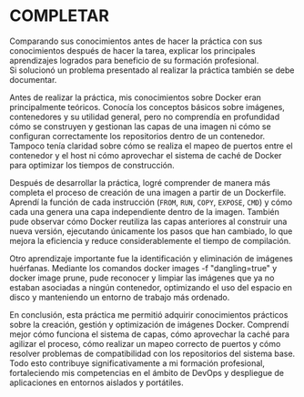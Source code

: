 # COMPLETAR  
Comparando sus conocimientos antes de hacer la práctica con sus conocimientos después de hacer la tarea, explicar los principales aprendizajes logrados para beneficio de su formación profesional.  
Si solucionó un problema presentado al realizar la práctica también se debe documentar.


Antes de realizar la práctica, mis conocimientos sobre Docker eran principalmente teóricos. Conocía los conceptos básicos sobre imágenes, contenedores y su utilidad general, pero no comprendía en profundidad cómo se construyen y gestionan las capas de una imagen ni cómo se configuran correctamente los repositorios dentro de un contenedor. Tampoco tenía claridad sobre cómo se realiza el mapeo de puertos entre el contenedor y el host ni cómo aprovechar el sistema de caché de Docker para optimizar los tiempos de construcción.

Después de desarrollar la práctica, logré comprender de manera más completa el proceso de creación de una imagen a partir de un Dockerfile. Aprendí la función de cada instrucción (`FROM`, `RUN`, `COPY`, `EXPOSE`, `CMD`) y cómo cada una genera una capa independiente dentro de la imagen. También pude observar cómo Docker reutiliza las capas anteriores al construir una nueva versión, ejecutando únicamente los pasos que han cambiado, lo que mejora la eficiencia y reduce considerablemente el tiempo de compilación.

Otro aprendizaje importante fue la identificación y eliminación de imágenes huérfanas. Mediante los comandos docker images -f "dangling=true" y docker image prune, pude reconocer y limpiar las imágenes que ya no estaban asociadas a ningún contenedor, optimizando el uso del espacio en disco y manteniendo un entorno de trabajo más ordenado.

En conclusión, esta práctica me permitió adquirir conocimientos prácticos sobre la creación, gestión y optimización de imágenes Docker. Comprendí mejor cómo funciona el sistema de capas, cómo aprovechar la caché para agilizar el proceso, cómo realizar un mapeo correcto de puertos y cómo resolver problemas de compatibilidad con los repositorios del sistema base. Todo esto contribuye significativamente a mi formación profesional, fortaleciendo mis competencias en el ámbito de DevOps y despliegue de aplicaciones en entornos aislados y portátiles.
